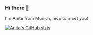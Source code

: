 ### Hi there 👋

I'm Anita from Munich, nice to meet you! 

[![Anita's GitHub stats](https://github-readme-stats.vercel.app/api?username=anitaschiller)](https://github.com/anitaschiller/github-readme-stats)

<!--
**anitaschiller/anitaschiller** is a ✨ _special_ ✨ repository because its `README.md` (this file) appears on your GitHub profile.

Here are some ideas to get you started:

- 🔭 I’m currently working on ...
- 🌱 I’m currently learning ...
- 👯 I’m looking to collaborate on ...
- 🤔 I’m looking for help with ...
- 💬 Ask me about ...
- 📫 How to reach me: ...
- 😄 Pronouns: ...
- ⚡ Fun fact: ...
-->
